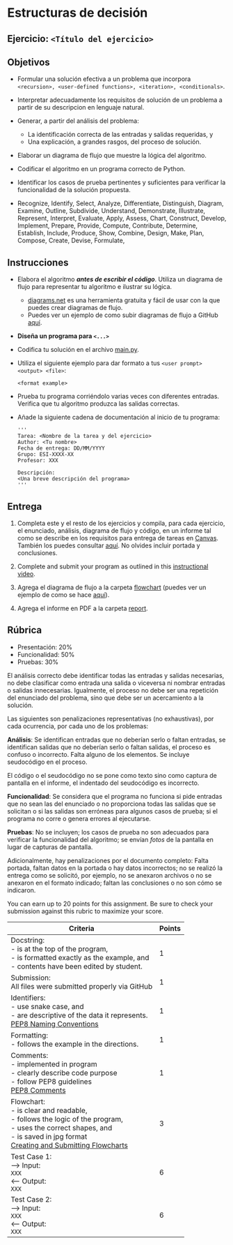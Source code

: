 # Estructuras de decisión

## Ejercicio: `<Título del ejercicio>`

## Objetivos
- Formular una solución efectiva a un problema que incorpora `<recursion>, <user-defined functions>, <iteration>, <conditionals>`.
- Interpretar adecuadamente los requisitos de solución de un problema a partir de su descripcion en lenguaje natural.
- Generar, a partir del análisis del problema:
    - La identificación correcta de las entradas y salidas requeridas, y
    - Una explicación, a grandes rasgos, del proceso de solución.
- Elaborar un diagrama de flujo que muestre la lógica del algoritmo.
- Codificar el algoritmo en un programa correcto de Python.
- Identificar los casos de prueba pertinentes y suficientes para verificar la funcionalidad de la solución propuesta.

- Recognize, Identify, Select, Analyze, Differentiate, Distinguish, Diagram, Examine, Outline, Subdivide, Understand, Demonstrate, Illustrate, Represent, Interpret, Evaluate, Apply, Assess, Chart, Construct, Develop, Implement, Prepare, Provide, Compute, Contribute, Determine, Establish, Include, Produce, Show, Combine, Design, Make, Plan, Compose, Create, Devise, Formulate, 

## Instrucciones
- Elabora el algoritmo ***antes de escribir el código***. Utiliza un diagrama de flujo para representar tu algoritmo e ilustrar su lógica.
    - [diagrams.net](https://app.diagrams.net/) es una herramienta gratuita y fácil de usar con la que puedes crear diagramas de flujo. 
    - Puedes ver un ejemplo de como subir diagramas de flujo a GitHub [aquí](https://youtu.be/oy5nhA7QpNI).

- **Diseña un programa para `<...>`**

- Codifica tu solución en el archivo [main.py](/main.py).
   
- Utiliza el siguiente ejemplo para dar formato a tus `<user prompt> <output> <file>`:
  ```
  <format example>
  ```
  
- Prueba tu programa corriéndolo varias veces con diferentes entradas. Verifica que tu algoritmo produzca las salidas correctas.

- Añade la siguiente cadena de documentación al inicio de tu programa:
  ```
  '''
  Tarea: <Nombre de la tarea y del ejercicio>
  Author: <Tu nombre>
  Fecha de entrega: DD/MM/YYYY
  Grupo: ESI-XXXX-XX
  Profesor: XXX

  Descripción:
  <Una breve descripción del programa>
  '''
  ```
  
## Entrega
1. Completa este y el resto de los ejercicios y compila, para cada ejercicio, el enunciado, análisis, diagrama de flujo y código, en un informe tal como se describe en los requisitos para entrega de tareas en [Canvas](https://canvas.iteso.mx/courses/12856/modules/items/418369). También los puedes consultar [aquí](/report/report_example.pdf). No olvides incluir portada y conclusiones.

1. Complete and submit your program as outlined in this [instructional video](https://youtu.be/SrJ_c8S1_D8).

2. Agrega el diagrama de flujo a la carpeta [flowchart](/flowchart) (puedes ver un ejemplo de como se hace [aquí](https://youtu.be/oy5nhA7QpNI)).

3. Agrega el informe en PDF a la carpeta [report](/report).

## Rúbrica
- Presentación: 20%
- Funcionalidad: 50%
- Pruebas: 30%

El análisis correcto debe identificar todas las entradas y salidas necesarias, no debe clasificar como entrada una salida o viceversa ni nombrar entradas o salidas innecesarias. Igualmente, el proceso no debe ser una repetición del enunciado del problema, sino que debe ser un acercamiento a la solución.

Las siguientes son penalizaciones representativas (no exhaustivas), por cada ocurrencia, por cada uno de los problemas:

**Análisis**: Se identifican entradas que no deberían serlo o faltan entradas, se identifican salidas que no deberían serlo o faltan salidas, el proceso es confuso o incorrecto. Falta alguno de los elementos. Se incluye seudocódigo en el proceso.

El código o el seudocódigo no se pone como texto sino como captura de pantalla en el informe, el indentado del seudocódigo es incorrecto.

**Funcionalidad**: Se considera que el programa no funciona si pide entradas que no sean las del enunciado o no proporciona todas las salidas que se solicitan o si las salidas son erróneas para algunos casos de prueba; si el programa no corre o genera errores al ejecutarse.

**Pruebas**: No se incluyen; los casos de prueba no son adecuados para verificar la funcionalidad del algoritmo; se envían *fotos* de la pantalla en lugar de capturas de pantalla.

Adicionalmente, hay penalizaciones por el documento completo: Falta portada, faltan datos en la portada o hay datos incorrectos; no se realizó la entrega como se solicitó, por ejemplo, no se anexaron archivos o no se anexaron en el formato indicado; faltan las conclusiones o no son cómo se indicaron.



You can earn up to 20 points for this assignment. Be sure to check your submission against this rubric to maximize your score.

| Criteria | Points |
|-|-|
| Docstring:<br>- is at the top of the program, <br>- is formatted exactly as the example, and<br>- contents have been edited by student. | 1 |
| Submission:<br>All files were submitted properly via GitHub | 1 |
| Identifiers:<br>- use snake case, and<br>- are descriptive of the data it represents.<br>[PEP8 Naming Conventions](https://www.python.org/dev/peps/pep-0008/#naming-conventions) | 1 |
| Formatting:<br>- follows the example in the directions. | 1 |
| Comments:<br>- implemented in program<br>- clearly describe code purpose<br>- follow PEP8 guidelines<br>[PEP8 Comments](https://www.python.org/dev/peps/pep-0008/#comments) | 1 |
| Flowchart:<br>- is clear and readable,<br>- follows the logic of the program,<br>- uses the correct shapes, and<br>- is saved in jpg format<br>[Creating and Submitting Flowcharts](https://youtu.be/oy5nhA7QpNI) | 3 |
| Test Case 1:<br>--> Input: <br>     `XXX`<br><-- Output: <br>     `XXX`<br> | 6 |
| Test Case 2:<br>--> Input: <br>     `XXX`<br><-- Output: <br>     `XXX`<br> | 6 |
